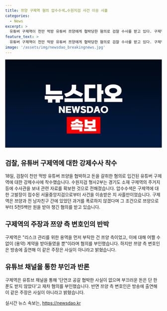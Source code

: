 ```yaml
---
title: 쯔양 구제역 혐의 압수수색…수원지검 사건 이송 사흘
categories:
  - News
excerpt: >
  유튜버 구제역이 천만 먹방 유튜버 쯔양에게 협박당한 혐의로 검찰 수사를 받고 있다. 구제역은 쯔양으로부터 5천5백만 원을 받아 챙긴 혐의를 받고 있지만, 이를 부인하며 리스크 관리를 위한 용역을 먼저 부탁받아 받아들인 것뿐이라고 주장했다. 그러나 쯔양 측 변호인은 이를 부인하고 있으며, 수원지검은 구제역의 주거지 등에서 관련 자료를 확보하기 위해 압수수색을 진행했다. (출처: 유튜브 tzuyang쯔양)
feature_text: >
  유튜버 구제역이 천만 먹방 유튜버 쯔양에게 협박당한 혐의로 검찰 수사를 받고 있다. 구제역은 쯔양으로부터 5천5백만 원을 받아 챙긴 혐의를 받고 있지만, 이를 부인하며 리스크 관리를 위한 용역을 먼저 부탁받아 받아들인 것뿐이라고 주장했다. 그러나 쯔양 측 변호인은 이를 부인하고 있으며, 수원지검은 구제역의 주거지 등에서 관련 자료를 확보하기 위해 압수수색을 진행했다. (출처: 유튜브 tzuyang쯔양)
image: '/assets/img/newsdao_breakingnews.jpg'
---
```


<p><img src="/assets/img/newsdao_breakingnews.jpg" alt="bookingtag 속보" /></p>

<h2 data-ke-size="size26">검찰, 유튜버 구제역에 대한 강제수사 착수</h2>

<p data-ke-size="size16">18일, 검찰이 천만 먹방 유튜버 쯔양을 협박하고 돈을 갈취한 혐의로 입건된 유튜버 구제역에 대한 강제수사에 착수했습니다. 수원지검 형사2부는 경기도 소재 구제역의 주거지 등에 수사관을 보내 관련 자료를 확보한 것으로 전해졌습니다. 압수수색은 구제역에 대한 고발장이 접수된 서울중앙지검으로부터 사건을 이송받은 지 사흘만이었습니다. 구제역은 쯔양과 전 남자친구 간에 있었던 과거를 폭로하지 않겠다며 그 조건으로 쯔양으로부터 5천5백만 원을 받아 챙긴 혐의를 받고 있습니다.</p>

<h2 data-ke-size="size26">구제역의 주장과 쯔양 측 변호인의 반박</h2>

<p data-ke-size="size16">구제역은 "리스크 관리를 위한 용역을 먼저 부탁한 건 쯔양 측이었고, 이에 대해 어쩔 수 없이 (용약) 계약을 받아들였을 뿐"이라며 혐의를 부인했습니다. 하지만 쯔양 측 변호인은 방송에 출연해 이 같은 주장은 사실이 아니라고 밝혔습니다.</p>

<h2 data-ke-size="size26">유튜브 채널을 통한 부인과 반론</h2>

<p data-ke-size="size16">구제역은 유튜브 채널을 통해 '단연코 공갈 협박한 사실이 없으며 부끄러운 돈은 단 한 푼도 받지 않았다'고 재차 혐의를 부인했습니다. 반면 쯔양 측 변호인은 방송에 출연해 이 같은 주장은 사실이 아니라고 밝혔습니다.</p>
실시간 뉴스 속보는, <a href="https://newsdao.kr" rel="dofollow">https://newsdao.kr</a>


